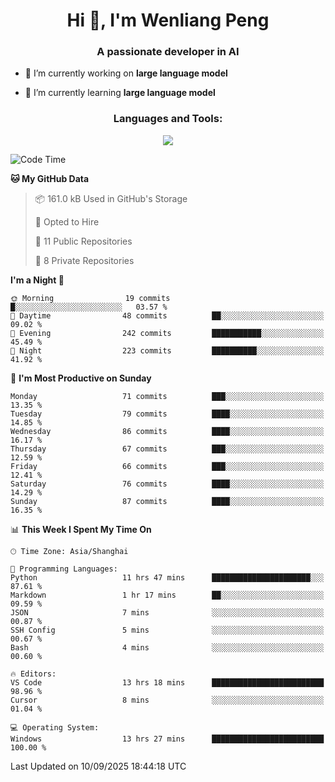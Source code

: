 <h1 align="center">Hi 👋, I'm Wenliang Peng</h1>
<h3 align="center">A passionate developer in AI</h3>

- 🔭 I’m currently working on **large language model**

- 🌱 I’m currently learning **large language model**

<!-- <h3 align="left">Connect with me:</h3> -->
<!-- <p align="left">
</p> -->

<h3 align="center">Languages and Tools:</h3>
<p align="center">
  <a href="https://skillicons.dev">
    <img src="https://skillicons.dev/icons?i=cpp,ros,docker,azure,git,linux,py,pytorch,cmake,githubactions,powershell,md&perline=6" />
  </a>
</p>


<!-- <p><img align="center" src="https://github-readme-stats.vercel.app/api/top-langs?username=bpwl0121&show_icons=true&locale=en&layout=compact" alt="bpwl0121" /></p> -->

<!-- <p><img align="center" src="https://github-readme-streak-stats.herokuapp.com/?user=bpwl0121&" alt="bpwl0121" /></p> -->

<!--START_SECTION:waka-->
![Code Time](http://img.shields.io/badge/Code%20Time-414%20hrs%2041%20mins-blue)

**🐱 My GitHub Data** 

> 📦 161.0 kB Used in GitHub's Storage 
 > 
> 💼 Opted to Hire
 > 
> 📜 11 Public Repositories 
 > 
> 🔑 8 Private Repositories 
 > 
**I'm a Night 🦉** 

```text
🌞 Morning                19 commits          █░░░░░░░░░░░░░░░░░░░░░░░░   03.57 % 
🌆 Daytime                48 commits          ██░░░░░░░░░░░░░░░░░░░░░░░   09.02 % 
🌃 Evening                242 commits         ███████████░░░░░░░░░░░░░░   45.49 % 
🌙 Night                  223 commits         ██████████░░░░░░░░░░░░░░░   41.92 % 
```
📅 **I'm Most Productive on Sunday** 

```text
Monday                   71 commits          ███░░░░░░░░░░░░░░░░░░░░░░   13.35 % 
Tuesday                  79 commits          ████░░░░░░░░░░░░░░░░░░░░░   14.85 % 
Wednesday                86 commits          ████░░░░░░░░░░░░░░░░░░░░░   16.17 % 
Thursday                 67 commits          ███░░░░░░░░░░░░░░░░░░░░░░   12.59 % 
Friday                   66 commits          ███░░░░░░░░░░░░░░░░░░░░░░   12.41 % 
Saturday                 76 commits          ████░░░░░░░░░░░░░░░░░░░░░   14.29 % 
Sunday                   87 commits          ████░░░░░░░░░░░░░░░░░░░░░   16.35 % 
```


📊 **This Week I Spent My Time On** 

```text
🕑︎ Time Zone: Asia/Shanghai

💬 Programming Languages: 
Python                   11 hrs 47 mins      ██████████████████████░░░   87.61 % 
Markdown                 1 hr 17 mins        ██░░░░░░░░░░░░░░░░░░░░░░░   09.59 % 
JSON                     7 mins              ░░░░░░░░░░░░░░░░░░░░░░░░░   00.87 % 
SSH Config               5 mins              ░░░░░░░░░░░░░░░░░░░░░░░░░   00.67 % 
Bash                     4 mins              ░░░░░░░░░░░░░░░░░░░░░░░░░   00.60 % 

🔥 Editors: 
VS Code                  13 hrs 18 mins      █████████████████████████   98.96 % 
Cursor                   8 mins              ░░░░░░░░░░░░░░░░░░░░░░░░░   01.04 % 

💻 Operating System: 
Windows                  13 hrs 27 mins      █████████████████████████   100.00 % 
```


 Last Updated on 10/09/2025 18:44:18 UTC
<!--END_SECTION:waka-->
